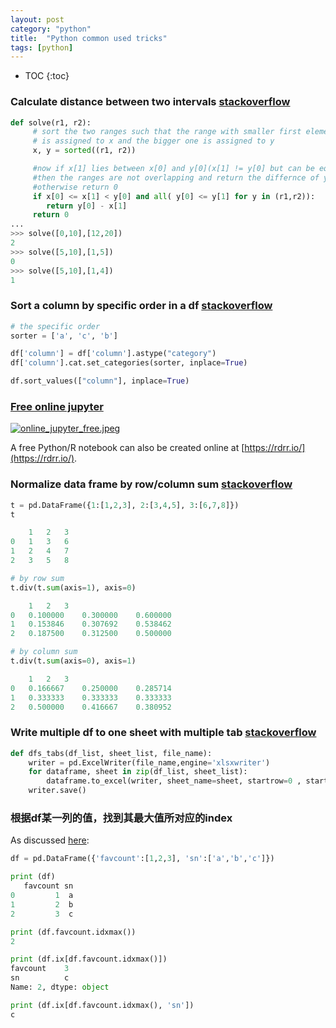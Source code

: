 ```yaml
---
layout: post
category: "python"
title:  "Python common used tricks"
tags: [python]
---
```


- TOC
{:toc}

### Calculate distance between two intervals [stackoverflow](https://stackoverflow.com/questions/16843409/finding-integer-distance-between-two-intervals)

```python
def solve(r1, r2):
     # sort the two ranges such that the range with smaller first element
     # is assigned to x and the bigger one is assigned to y
     x, y = sorted((r1, r2))

     #now if x[1] lies between x[0] and y[0](x[1] != y[0] but can be equal to x[0])
     #then the ranges are not overlapping and return the differnce of y[0] and x[1]
     #otherwise return 0 
     if x[0] <= x[1] < y[0] and all( y[0] <= y[1] for y in (r1,r2)):
        return y[0] - x[1]
     return 0
... 
>>> solve([0,10],[12,20])
2
>>> solve([5,10],[1,5])
0
>>> solve([5,10],[1,4])
1
```

### Sort a column by specific order in a df [stackoverflow](https://stackoverflow.com/questions/23482668/sorting-by-a-custom-list-in-pandas)

```python
# the specific order
sorter = ['a', 'c', 'b']

df['column'] = df['column'].astype("category")
df['column'].cat.set_categories(sorter, inplace=True)

df.sort_values(["column"], inplace=True)
```

### [Free online jupyter](https://jupyter.org/try)

[![online_jupyter_free.jpeg](https://i.loli.net/2018/08/31/5b88bd74ed303.jpeg)](https://i.loli.net/2018/08/31/5b88bd74ed303.jpeg)

A free Python/R notebook can also be created online at [https://rdrr.io/](https://rdrr.io/).


### Normalize data frame by row/column sum [stackoverflow](https://stackoverflow.com/questions/35678874/normalize-rows-of-pandas-data-frame-by-their-sums/35679163)

```python
t = pd.DataFrame({1:[1,2,3], 2:[3,4,5], 3:[6,7,8]})
t

	1	2	3
0	1	3	6
1	2	4	7
2	3	5	8
```

```python
# by row sum
t.div(t.sum(axis=1), axis=0)

	1	2	3
0	0.100000	0.300000	0.600000
1	0.153846	0.307692	0.538462
2	0.187500	0.312500	0.500000

# by column sum
t.div(t.sum(axis=0), axis=1)

	1	2	3
0	0.166667	0.250000	0.285714
1	0.333333	0.333333	0.333333
2	0.500000	0.416667	0.380952
```

### Write multiple df to one sheet with multiple tab [stackoverflow](https://stackoverflow.com/questions/32957441/putting-many-python-pandas-dataframes-to-one-excel-worksheet)


```python
def dfs_tabs(df_list, sheet_list, file_name):
    writer = pd.ExcelWriter(file_name,engine='xlsxwriter')   
    for dataframe, sheet in zip(df_list, sheet_list):
        dataframe.to_excel(writer, sheet_name=sheet, startrow=0 , startcol=0, index=False)   
    writer.save()
```

### 根据df某一列的值，找到其最大值所对应的index

As discussed [here](https://stackoverflow.com/questions/39964558/pandas-max-value-index):

```python
df = pd.DataFrame({'favcount':[1,2,3], 'sn':['a','b','c']})

print (df)
   favcount sn
0         1  a
1         2  b
2         3  c

print (df.favcount.idxmax())
2

print (df.ix[df.favcount.idxmax()])
favcount    3
sn          c
Name: 2, dtype: object

print (df.ix[df.favcount.idxmax(), 'sn'])
c
```